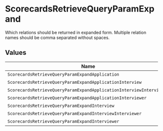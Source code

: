 # ScorecardsRetrieveQueryParamExpand

Which relations should be returned in expanded form. Multiple relation names should be comma separated without spaces.


## Values

| Name                                                                | Value                                                               |
| ------------------------------------------------------------------- | ------------------------------------------------------------------- |
| `ScorecardsRetrieveQueryParamExpandApplication`                     | application                                                         |
| `ScorecardsRetrieveQueryParamExpandApplicationInterview`            | application,interview                                               |
| `ScorecardsRetrieveQueryParamExpandApplicationInterviewInterviewer` | application,interview,interviewer                                   |
| `ScorecardsRetrieveQueryParamExpandApplicationInterviewer`          | application,interviewer                                             |
| `ScorecardsRetrieveQueryParamExpandInterview`                       | interview                                                           |
| `ScorecardsRetrieveQueryParamExpandInterviewInterviewer`            | interview,interviewer                                               |
| `ScorecardsRetrieveQueryParamExpandInterviewer`                     | interviewer                                                         |